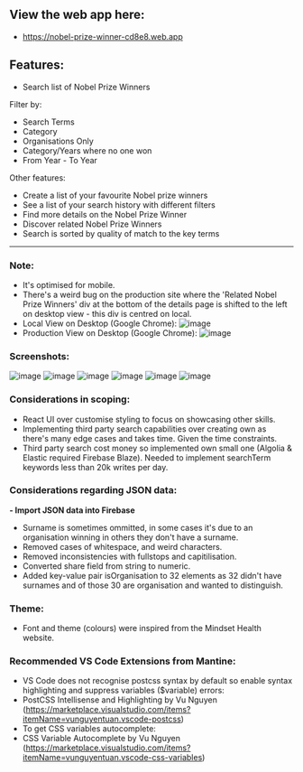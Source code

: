 ## View the web app here: ##
- https://nobel-prize-winner-cd8e8.web.app

## Features: ##
- Search list of Nobel Prize Winners

Filter by:
- Search Terms
- Category
- Organisations Only
- Category/Years where no one won
- From Year - To Year

Other features:
- Create a list of your favourite Nobel prize winners
- See a list of your search history with different filters
- Find more details on the Nobel Prize Winner
- Discover related Nobel Prize Winners
- Search is sorted by quality of match to the key terms

----------------------------------------------------------------------

### Note: ###
- It's optimised for mobile.
- There's a weird bug on the production site where the 'Related Nobel Prize Winners' div at the bottom of the details page is shifted to the left on desktop view - this div is centred on local.
- Local View on Desktop (Google Chrome):
![image](https://github.com/ItsMattG/nobel-prize-winner/assets/63543270/1703d3f6-d901-4262-88cc-06bf5610ccb6)
- Production View on Desktop (Google Chrome):
![image](https://github.com/ItsMattG/nobel-prize-winner/assets/63543270/ac9bd133-d5c7-463b-8b10-fc79016cc940)


### Screenshots: ###
![image](https://github.com/ItsMattG/nobel-prize-winner/assets/63543270/54822e07-5b46-4f4f-bd9d-73041ca9d1dc)
![image](https://github.com/ItsMattG/nobel-prize-winner/assets/63543270/36a7fbe0-7fda-4ea0-a0e4-4b5388bd2f5e)
![image](https://github.com/ItsMattG/nobel-prize-winner/assets/63543270/605ddda5-1bae-4026-95ab-db09c6e15b3c)
![image](https://github.com/ItsMattG/nobel-prize-winner/assets/63543270/d7046a2c-a093-4cfd-a518-f0f83e8f5816)
![image](https://github.com/ItsMattG/nobel-prize-winner/assets/63543270/cf4b7b5e-8535-4d36-9e7e-a2c16747587f)
![image](https://github.com/ItsMattG/nobel-prize-winner/assets/63543270/991d60ba-2245-434c-9363-3362d1b2f83a)

### Considerations in scoping: ###
- React UI over customise styling to focus on showcasing other skills.
- Implementing third party search capabilities over creating own as there's many edge cases and takes time. Given the time constraints.
- Third party search cost money so implemented own small one (Algolia & Elastic required Firebase Blaze). Needed to implement searchTerm keywords less than 20k writes per day.

### Considerations regarding JSON data: ###
**- Import JSON data into Firebase**
- Surname is sometimes ommitted, in some cases it's due to an organisation winning in others they don't have a surname.
- Removed cases of whitespace, and weird characters.
- Removed inconsistencies with fullstops and capitilisation.
- Converted share field from string to numeric.
- Added key-value pair isOrganisation to 32 elements as 32 didn't have surnames and of those 30 are organisation and wanted to distinguish.

### Theme: ###
- Font and theme (colours) were inspired from the Mindset Health website.

### Recommended VS Code Extensions from Mantine: ###
- VS Code does not recognise postcss syntax by default so enable syntax highlighting and suppress variables ($variable) errors:
- PostCSS Intellisense and Highlighting by Vu Nguyen (https://marketplace.visualstudio.com/items?itemName=vunguyentuan.vscode-postcss)
- To get CSS variables autocomplete:
- CSS Variable Autocomplete by Vu Nguyen (https://marketplace.visualstudio.com/items?itemName=vunguyentuan.vscode-css-variables)
